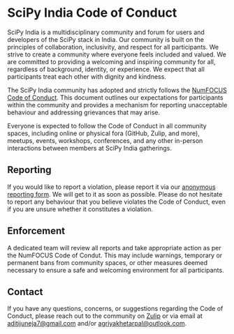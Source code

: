 # SciPy India Code of Conduct

SciPy India is a multidisciplinary community and forum for users and developers of the SciPy stack in India. Our community is built on the principles of collaboration, inclusivity, and respect for all participants. We strive to create a community where everyone feels included and valued. We are committed to providing a welcoming and inspiring community for all, regardless of background, identity, or experience. We expect that all participants treat each other with dignity and kindness.

The SciPy India community has adopted and strictly follows the [NumFOCUS Code of Conduct](https://numfocus.org/code-of-conduct). This document outlines our expectations for participants within the community and provides a mechanism for reporting unacceptable behaviour and addressing grievances that may arise.

Everyone is expected to follow the Code of Conduct in all community spaces, including online or physical fora (GitHub, Zulip, and more), meetups, events, workshops, conferences, and any other in-person interactions between members at SciPy India gatherings.

## Reporting

If you would like to report a violation, please report it via our [anonymous reporting form](https://form.jotform.com/scipyindia/scipy-india-coc-reporting-form). We will get to it as soon as possible. Please do not hesitate to report any behaviour that you believe violates the Code of Conduct, even if you are unsure whether it constitutes a violation.

## Enforcement

A dedicated team will review all reports and take appropriate action as per the NumFOCUS Code of Condut. This may include warnings, temporary or permanent bans from community spaces, or other measures deemed necessary to ensure a safe and welcoming environment for all participants.

## Contact

If you have any questions, concerns, or suggestions regarding the Code of Conduct, please reach out to the community on [Zulip](https://scipyindia.zulipchat.com) or via email at [aditijuneja7@gmail.com](mailto:aditijuneja7@gmail.com) and/or [agriyakhetarpal@outlook.com](mailto:agriyakhetarpal@outlook.com).
